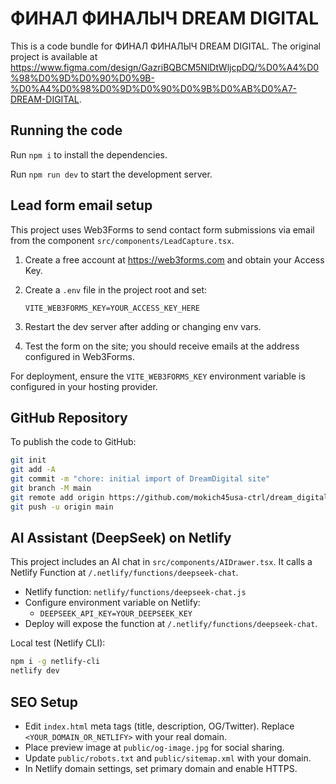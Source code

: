 
  # ФИНАЛ ФИНАЛЫЧ DREAM DIGITAL

  This is a code bundle for ФИНАЛ ФИНАЛЫЧ DREAM DIGITAL. The original project is available at https://www.figma.com/design/GazriBQBCM5NlDtWljcpDQ/%D0%A4%D0%98%D0%9D%D0%90%D0%9B-%D0%A4%D0%98%D0%9D%D0%90%D0%9B%D0%AB%D0%A7-DREAM-DIGITAL.

  ## Running the code

  Run `npm i` to install the dependencies.

  Run `npm run dev` to start the development server.
  
  ## Lead form email setup

  This project uses Web3Forms to send contact form submissions via email from the component `src/components/LeadCapture.tsx`.

  1. Create a free account at https://web3forms.com and obtain your Access Key.
  2. Create a `.env` file in the project root and set:
     
     ```
     VITE_WEB3FORMS_KEY=YOUR_ACCESS_KEY_HERE
     ```
  3. Restart the dev server after adding or changing env vars.
  4. Test the form on the site; you should receive emails at the address configured in Web3Forms.

  For deployment, ensure the `VITE_WEB3FORMS_KEY` environment variable is configured in your hosting provider.

  ## GitHub Repository

  To publish the code to GitHub:

  ```bash
  git init
  git add -A
  git commit -m "chore: initial import of DreamDigital site"
  git branch -M main
  git remote add origin https://github.com/mokich45usa-ctrl/dream_digital_new
  git push -u origin main
  ```

  ## AI Assistant (DeepSeek) on Netlify

  This project includes an AI chat in `src/components/AIDrawer.tsx`. It calls a Netlify Function at `/.netlify/functions/deepseek-chat`.

  - Netlify function: `netlify/functions/deepseek-chat.js`
  - Configure environment variable on Netlify:
    - `DEEPSEEK_API_KEY=YOUR_DEEPSEEK_KEY`
  - Deploy will expose the function at `/.netlify/functions/deepseek-chat`.

  Local test (Netlify CLI):
  ```bash
  npm i -g netlify-cli
  netlify dev
  ```

  ## SEO Setup

  - Edit `index.html` meta tags (title, description, OG/Twitter). Replace `<YOUR_DOMAIN_OR_NETLIFY>` with your real domain.
  - Place preview image at `public/og-image.jpg` for social sharing.
  - Update `public/robots.txt` and `public/sitemap.xml` with your domain.
  - In Netlify domain settings, set primary domain and enable HTTPS.

  
  <!-- deploy marker: force rebuild -->
  